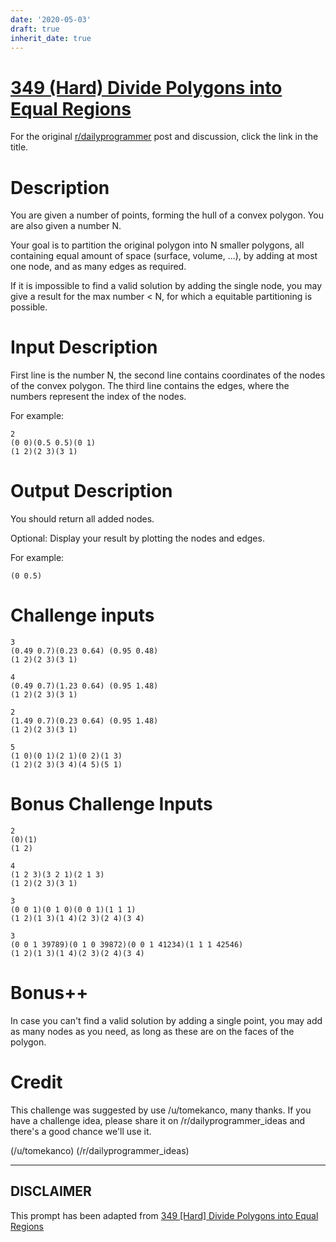 ```yaml
---
date: '2020-05-03'
draft: true
inherit_date: true
---
```


# [349 (Hard) Divide Polygons into Equal Regions](https://www.reddit.com/r/dailyprogrammer/comments/7us3w7/20180202_challenge_349_hard_divide_polygons_into/)

For the original [r/dailyprogrammer](https://www.reddit.com/r/dailyprogrammer/) post and discussion, click the link in the title.

# Description
You are given a number of points, forming the hull of a convex polygon.  You are also given a number N. 

Your goal is to partition the original polygon into N smaller polygons,  all containing equal amount of space (surface, volume, ...), by adding at most one node, and as many edges as required.

If it is impossible to find a valid solution by adding the single node,  you may give a result for the max number < N, for which a equitable partitioning is possible.

# Input Description
First line is the number N, the second line contains coordinates of the nodes of the convex polygon. The third line contains the edges, where the numbers represent the index of the nodes.

For example:


```
2
(0 0)(0.5 0.5)(0 1)
(1 2)(2 3)(3 1)
```
# Output Description
You should return all added nodes.

Optional: Display your result by plotting the nodes and edges.

For example:


```
(0 0.5)
```
# Challenge inputs

```
3 
(0.49 0.7)(0.23 0.64) (0.95 0.48)
(1 2)(2 3)(3 1)

4 
(0.49 0.7)(1.23 0.64) (0.95 1.48)
(1 2)(2 3)(3 1)

2 
(1.49 0.7)(0.23 0.64) (0.95 1.48)
(1 2)(2 3)(3 1)

5
(1 0)(0 1)(2 1)(0 2)(1 3)
(1 2)(2 3)(3 4)(4 5)(5 1)
```
# Bonus Challenge Inputs

```
2
(0)(1)
(1 2)

4
(1 2 3)(3 2 1)(2 1 3)
(1 2)(2 3)(3 1)

3
(0 0 1)(0 1 0)(0 0 1)(1 1 1)
(1 2)(1 3)(1 4)(2 3)(2 4)(3 4)

3
(0 0 1 39789)(0 1 0 39872)(0 0 1 41234)(1 1 1 42546)
(1 2)(1 3)(1 4)(2 3)(2 4)(3 4)
```
# Bonus++
In case you can't find a valid solution by adding a single point,  you may add as many nodes as you need, as long as these are on the faces of the polygon.

# Credit
This challenge was suggested by use /u/tomekanco, many thanks. If you have a challenge idea, please share it on /r/dailyprogrammer_ideas and there's a good chance we'll use it.

(/u/tomekanco)
(/r/dailyprogrammer_ideas)

----
## **DISCLAIMER**
This prompt has been adapted from [349 [Hard] Divide Polygons into Equal Regions](https://www.reddit.com/r/dailyprogrammer/comments/7us3w7/20180202_challenge_349_hard_divide_polygons_into/
)
